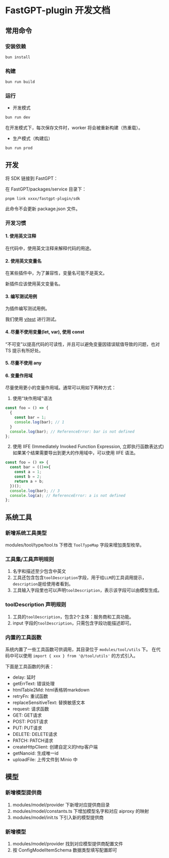 # FastGPT-plugin 开发文档


## 常用命令

### 安装依赖

```bash
bun install
```

### 构建

```bash
bun run build
```

### 运行

- 开发模式
```bash
bun run dev
```

在开发模式下，每次保存文件时，worker 将会被重新构建（热重载）。

- 生产模式（构建后）
```bash
bun run prod
```

## 开发

将 SDK 链接到 FastGPT：

在 FastGPT/packages/service 目录下：

```
pnpm link xxxx/fastgpt-plugin/sdk
```

此命令不会更新 package.json 文件。

### 开发习惯

#### 1. 使用英文注释
在代码中，使用英文注释来解释代码的用途。

#### 2. 使用英文变量名
在某些插件中，为了兼容性，变量名可能不是英文。

新插件应该使用英文变量名。

#### 3. 编写测试用例

为插件编写测试用例。

我们使用 [vitest](https://vitest.dev) 进行测试。

#### 4. 尽量不使用变量(let, var), 使用 const

“不可变”以提高代码的可读性，并且可以避免变量因错误赋值导致的问题，也对 TS 提示有所好处。

#### 5. 尽量不使用 any

#### 6. 变量作用域

尽量使用更小的变量作用域。通常可以用如下两种方式：

1. 使用“块作用域”语法

```typescript
const foo = () => {
  {
    const bar = 1;
    console.log(bar); // 1
  }
  console.log(bar); // ReferenceError: bar is not defined
};
```

2. 使用 IIFE (Immediately Invoked Function Expression, 立即执行函数表达式)
如果某个结果需要导出到更大的作用域中，可以使用 IIFE 语法。

```typescript
const foo = () => {
  const bar = (()=>{
    const a = 1;
    const b = 2;
    return a + b;
  })();
  console.log(bar); // 3
  console.log(a); // ReferenceError: a is not defined
};
```

## 系统工具

### 新增系统工具类型

modules/tool/type/tool.ts 下修改 `ToolTypeMap` 字段来增加类型枚举。

### 工具集/工具声明规则

1. 名字和描述至少包含中英文
2. 工具还包含包含`toolDescription`字段，用于给`LLM`的工具调用提示，`description`是给使用者看到。
3. 工具输入字段里也可以声明`toolDescription`，表示该字段可以由模型生成。

### toolDescription 声明规则

1. 工具的`toolDescription`，包含2个主体：服务商和工具功能。
2. input 字段的`toolDescription`，只需包含字段功能描述即可。

### 内置的工具函数

系统内置了一些工具函数可供调用，其目录位于 `modules/tool/utils` 下。
在代码中可以使用 `import { xxx } from '@/tool/utils'` 的方式引入。

下面是工具函数的列表：

- delay: 延时
- getErrText: 错误处理
- htmlTable2Md: html表格转markdown
- retryFn: 重试函数
- replaceSensitiveText: 替换敏感文本
- request: 请求函数
- GET: GET请求
- POST: POST请求
- PUT: PUT请求
- DELETE: DELETE请求
- PATCH: PATCH请求
- createHttpClient: 创建自定义的http客户端
- getNanoid: 生成唯一id
- uploadFile: 上传文件到 Minio 中


## 模型

### 新增模型提供商

1. modules/model/provider 下新增对应提供商目录
2. modules/model/constants.ts 下增加模型名字和对应 aiproxy 的映射
3. modules/model/init.ts 下引入新的模型提供商

### 新增模型

1. modules/model/provider 找到对应模型提供商配置文件
2. 按 ConfigModelItemSchema 数据类型填写配置即可
